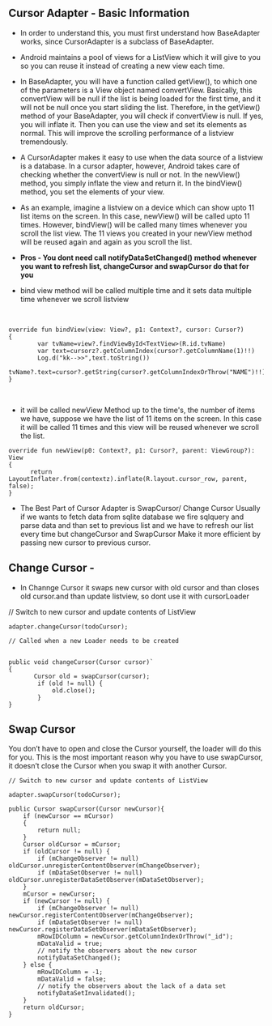 ## Cursor Adapter  - Basic Information
* In order to understand this, you must first understand how BaseAdapter works, since CursorAdapter is a subclass of BaseAdapter.


* Android maintains a pool of views for a ListView which it will give to you so you can reuse it instead of creating a new view each time.


* In BaseAdapter, you will have a function called getView(), to which one of the parameters is a View object named convertView. Basically, this convertView will be null if the list is being loaded for the first time, and it will not be null once you start sliding the list. Therefore, in the getView() method of your BaseAdapter, you will check if convertView is null. If yes, you will inflate it. Then you can use the view and set its elements as normal. This will improve the scrolling performance of a listview tremendously.


* A CursorAdapter makes it easy to use when the data source of a listview is a database. In a cursor adapter, however, Android takes care of checking whether the convertView is null or not. In the newView() method, you simply inflate the view and return it. In the bindView() method, you set the elements of your view.


* As an example, imagine a listview on a device which can show upto 11 list items on the screen. In this case, newView() will be called upto 11 times. However, bindView() will be called many times whenever you scroll the list view. The 11 views you created in your newView method will be reused again and again as you scroll the list.
 
* **Pros - You dont need call notifyDataSetChanged() method whenever you want to refresh list, changeCursor and swapCursor do that for you**

* bind view method will be called multiple time and it sets data multiple time whenever we scroll listview
<br>

```
override fun bindView(view: View?, p1: Context?, cursor: Cursor?)
{
        var tvName=view?.findViewById<TextView>(R.id.tvName)
        var text=cursorz?.getColumnIndex(cursor?.getColumnName(1)!!)
        Log.d("kk-->>",text.toString())
        tvName?.text=cursor?.getString(cursor?.getColumnIndexOrThrow("NAME")!!)
}
```

<br>

* it will be called newView Method up to the time's, the number of items we have, suppose we have the list of 11 items on the screen. In this case it will be called 11 times and this view will be reused whenever we scroll the list.


```
override fun newView(p0: Context?, p1: Cursor?, parent: ViewGroup?): View
{
      return LayoutInflater.from(contextz).inflate(R.layout.cursor_row, parent, false);
}
```

* The Best Part of Cursor Adapter is SwapCursor/ Change Cursor
Usually if we wants to fetch data from sqlite database we fire sqlquery and parse data and than set to previous list and we have to refresh our list every time but changeCursor and SwapCursor Make it more efficient by passing new cursor to previous cursor.
## Change Cursor -
* In Channge Cursor it swaps new cursor with old cursor and than closes old cursor.and than update listview, so dont use it with cursorLoader

// Switch to new cursor and update contents of ListView

`adapter.changeCursor(todoCursor);`
```
// Called when a new Loader needs to be created


public void changeCursor(Cursor cursor)`
{
       Cursor old = swapCursor(cursor);
        if (old != null) {
            old.close();
        }
}
```
## Swap Cursor

You don’t have to open and close the Cursor yourself, the loader will do this for you. This is the most important reason why you have to use swapCursor, it doesn’t close the Cursor when you swap it with another Cursor.
```
// Switch to new cursor and update contents of ListView

adapter.swapCursor(todoCursor);
```
```
public Cursor swapCursor(Cursor newCursor){
    if (newCursor == mCursor)
    {
        return null;
    }
    Cursor oldCursor = mCursor;
    if (oldCursor != null) {
        if (mChangeObserver != null) oldCursor.unregisterContentObserver(mChangeObserver);
        if (mDataSetObserver != null) oldCursor.unregisterDataSetObserver(mDataSetObserver);
    }
    mCursor = newCursor;
    if (newCursor != null) {
        if (mChangeObserver != null) newCursor.registerContentObserver(mChangeObserver);
        if (mDataSetObserver != null) newCursor.registerDataSetObserver(mDataSetObserver);
        mRowIDColumn = newCursor.getColumnIndexOrThrow("_id");
        mDataValid = true;
        // notify the observers about the new cursor
        notifyDataSetChanged();
    } else {
        mRowIDColumn = -1;
        mDataValid = false;
        // notify the observers about the lack of a data set
        notifyDataSetInvalidated();
    }
    return oldCursor;
}
```
